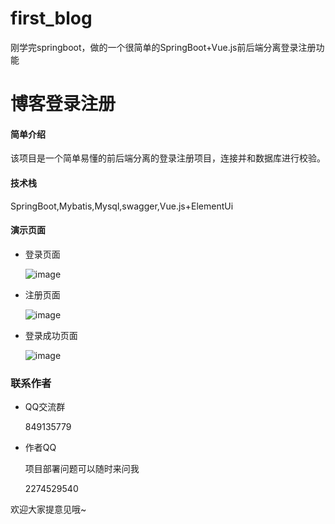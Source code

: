 # first_blog
刚学完springboot，做的一个很简单的SpringBoot+Vue.js前后端分离登录注册功能

# 博客登录注册


#### 简单介绍

该项目是一个简单易懂的前后端分离的登录注册项目，连接并和数据库进行校验。



#### 技术栈

SpringBoot,Mybatis,Mysql,swagger,Vue.js+ElementUi

#### 演示页面

- 登录页面

  ![image](https://github.com/zhaoguoshun/first_blog/blob/main/doc/image/login.png)

- 注册页面

  ![image](https://github.com/zhaoguoshun/first_blog/blob/main/doc/image/register.png)


- 登录成功页面

  ![image](https://github.com/zhaoguoshun/first_blog/blob/main/doc/image/index.png)

### 联系作者

- QQ交流群

  849135779

  

- 作者QQ

  项目部署问题可以随时来问我
  
  2274529540
  
  

 欢迎大家提意见哦~
